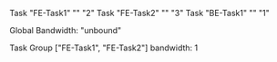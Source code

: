 Task "FE-Task1" "" "2"
Task "FE-Task2" "" "3"
Task "BE-Task1" "" "1"

Global Bandwidth: "unbound"

Task Group ["FE-Task1", "FE-Task2"] bandwidth: 1
